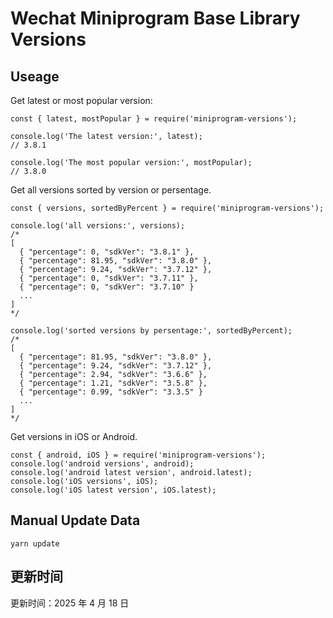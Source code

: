 
# Wechat Miniprogram Base Library Versions

## Useage

Get latest or most popular version:

```;
const { latest, mostPopular } = require('miniprogram-versions');

console.log('The latest version:', latest);
// 3.8.1

console.log('The most popular version:', mostPopular);
// 3.8.0

```

Get all versions sorted by version or persentage.

```
const { versions, sortedByPercent } = require('miniprogram-versions');

console.log('all versions:', versions);
/*
[
  { "percentage": 0, "sdkVer": "3.8.1" },
  { "percentage": 81.95, "sdkVer": "3.8.0" },
  { "percentage": 9.24, "sdkVer": "3.7.12" },
  { "percentage": 0, "sdkVer": "3.7.11" },
  { "percentage": 0, "sdkVer": "3.7.10" }
  ...
]
*/

console.log('sorted versions by persentage:', sortedByPercent);
/*
[
  { "percentage": 81.95, "sdkVer": "3.8.0" },
  { "percentage": 9.24, "sdkVer": "3.7.12" },
  { "percentage": 2.94, "sdkVer": "3.6.6" },
  { "percentage": 1.21, "sdkVer": "3.5.8" },
  { "percentage": 0.99, "sdkVer": "3.3.5" }
  ...
]
*/
```

Get versions in iOS or Android.

```
const { android, iOS } = require('miniprogram-versions');
console.log('android versions', android);
console.log('android latest version', android.latest);
console.log('iOS versions', iOS);
console.log('iOS latest version', iOS.latest);
```

## Manual Update Data

```
yarn update
```

## 更新时间

更新时间：2025 年 4 月 18 日
